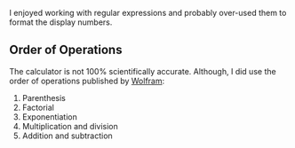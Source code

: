 
I enjoyed working with regular expressions and probably over-used them to format the display numbers. 

## Order of Operations
The calculator is not 100% scientifically accurate. Although, I did use the order of operations published by [Wolfram](http://mathworld.wolfram.com/Precedence.html):
1. Parenthesis
2. Factorial
3. Exponentiation
4. Multiplication and division
5. Addition and subtraction
